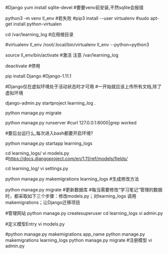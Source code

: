 #Django
yum install sqlite-devel
#要要venv前安装,不然sqlite会报错

python3 -m venv ll_env
#若失败
#pip3 install --user virtualenv
#sudo apt-get install python-virtualen

cd /var/learning_log
#应用根目录

#virtualenv ll_env
/root/.local/bin/virtualenv ll_env --python=python3

source ll_env/bin/activate
#激活 注意 /var/learning_log

deactivate
#停用

pip install Django
#Django-1.11.1

#Django仅在虚拟环境处于活动状态时才可用
#一开始就应该上传所有文档,除了虚拟环境

django-admin.py startproject learning_log .

python manage.py migrate

python manage.py runserver
#curl 127.0.0.1:8000|grep worked

#要后台运行么,每次进入bash都要开启环境?

python manage.py startapp learning_logs

cd learning_logs/
vi models.py 
#https://docs.djangoproject.com/en/1.11/ref/models/fields/

cd learning_log/
vi settings.py

python manage.py makemigrations learning_logs
#生成修改方法

python manage.py migrate
#更新数据库
#每当需要修改“学习笔记”管理的数据时，都采取如下三个步骤：修改models.py；对learning_logs 调用makemigrations；让Django迁移项目


#管理网站
python manage.py createsuperuser
cd learning_logs
vi admin.py


#定义模型Entry
vi models.py

#python manage.py makemigrations app_name
python manage.py makemigrations learning_logs
python manage.py migrate
#注册模型
vi admin.py



